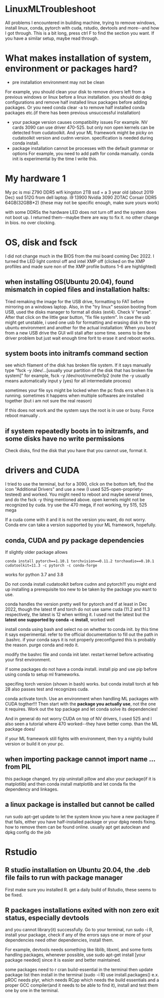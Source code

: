 # LinuxMLTroubleshoot
All problems I encountered in building machine, trying to remove windows, install linux, conda, pytorch with cuda, rstudio, devtools and more--and how I got through.
This is a bit long, press ctrl F to find the section you want. If you have a similar setup, maybe read through.

# What makes installation of system, environment or packages hard?
 - pre installation environment may not be clean

For example, you should clean your disk to remove drivers left from a previous windows or linux before a linux installation.
you should do dpkg configurations and remove half installed linux packages before adding packages. Or you need conda clear -a to remove half installed conda packages etc.(if there has been previous unsuccessful installation)
 - your package version causes compatibility issues
For example. NV cards 3090 can use driver 470-525. but only non open kernels can be detected from cudatoolkit. And your ML framework might be picky on cudatoolkit version and cudnn version. specification is needed during conda install.
 - package installation cannot be processes with the default grammar or options
For example, you need to add path for conda manually. conda init is experimental by the time I write this.

# My hardware 1

My pc is msi Z790 DDR5 wifi
kingston 2TB ssd + a 3 year old (about 2019 Dec) ssd 512G from dell laptop.
i9 13900
Nvidia 3090 ZOTAC
Corsair DDR5  64GB(32GBB*2)
(these may not be specific enough, make sure yours work)

with some DDR5s the hardware LED does not turn off and the system does not boot up. I returned them--maybe there are way to fix it.
no other change in bios. no over clocking.

# OS, disk and fsck

I did not change much in the BIOS from the msi board coming Dec 2022. I turned the LED light control off and intel XMP off (clicked on the XMP profliles and made sure non of the XMP profile buttons 1-6 are highlighted)

## when installing OS(Ubuntu 20.04), found mismatch in copied files and installation halts: 

Tried remaking the image for the USB drive, formatting to FAT before mirroring on a windows laptop.
Also, in the "try linux" session booting from USB, used the disks manager to format all disks (ext4). Check V "erase". After that click on the little gear button, "fix file system".
In case the usb might get unstable, i used one usb for formatting and erasing disk in the try ubuntu environment and another for the actual installation:
When you boot from a new USB drive the GUI will stall after some time. seems to be the driver problem but just wait enough time forit to erase it and reboot works.

## system boots into initramfs command section

see which filament of the disk has broken file system. If it says manually type "fsck -y /dev/...[usually your partition of the disk that has broken file system]" for example, fsck -y /dev/root/nvme0n1p2
(note  the -y usually means automatically input y (yes) for all intermediate process)

sometimes your file sys might be locked when the pc finds errs when it is running. sometimes it happens when multiple softwares are installed together (but i am not sure the real reason)

If this does not work and the system says the root is in use or busy. Force reboot manually .



## if system repeatedly boots in to initramfs, and some disks have no write permissions

Check disks, find the disk that you have that you cannot use, format it.


# drivers and CUDA

I tried to use the terminal, but for a 3090, click on the bottom left, find the icon "Additional Drivers" and use a new (I used 525-open-propriety-testeed) and worked. You might need to reboot and maybe several times, and do the fsck -y thing mentioned above. open kernels might not be recognized by cuda. try use the 470 mega, if not working, try 515, 525 mega

If a cuda come with it and it is not the version you want, do not worry. Conda env can take a version supported by your ML framework, hopefully.

## conda, CUDA and py package dependencies

If slightly older package allows 
```
conda install pytorch==1.10.1 torchvision==0.11.2 torchaudio==0.10.1 cudatoolkit=11.3 -c pytorch -c conda-forge
```
works for python 3.7 and 3.8


Do not conda install cudatoolkit before cudnn and pytorch!!! you might end up installing a prerequisite too new to be taken by the package you want to use.

conda handles the version pretty well for pytorch and tf at least in Dec 2022, though the latest tf and torch do not use same cuda (11.2 and 11.3 respectively, the latest is 12 when writing it. I used not the latest but the **latest one supported by conda -c install**, worked well

install conda using bash and select no on whether to conda init. by this time it says experimental. refer to the official documentation to fill out the path in .bashrc. if your conda says it is not properly preconfigured this is probably the reason. purge conda and redo it.

modify the bashrc file and conda init later. restart kernel before activating your first environment.

if some packages do not have a conda install. install pip and use pip before using conda to setup ml frameworks.

specifing torch version (shown in bash) works. but conda install torch at feb 28 also passes test and recognizes cuda.

conda activate torch. Use an environment when handling ML packages with CUDA togther!!! Then start with the **package you actually use**, not the one it requires. Work out the top package and let conda solve its dependencies!

And in general do not worry CUDA on top of NV drivers, I used 525 and I also seen a tutorial where 470 worked--they have better comp. than the ML package does/

if your ML framework still fights with environment, then try a nightly build version or build it on your pc.





## when importing package cannot import name ... from PIL

this package changed. try pip uninstall pillow and also your package(if it is matplotlib) and then conda install matplotlib and let conda fix the dependency and linkages.

## a linux package is installed but cannot be called

run 
sudo apt-get update
to let the system know you have a new packagee
if that fails, either you have half-installed package or your dpkg needs fixing. how to remove them can be found online. usually apt get autoclean and dpkg config do the job

# Rstudio
## R studio installation on Ubuntu 20.04, the .deb file fails to run with package manager
First make sure you installed R.
get a daily build of Rstudio, these seems to be fixed.

## R packages installations exited with non zero exit status, especially **devtools**

and you cannot library(it) successfully.
Go to your terminal, run sudo -i R, install your package, check if any of the errors says one or more of your dependencies need other dependencies, install them.

For example, devtools needs something like liblib, libxml, and some fonts handling packages, whenever possible, use sudo apt-get install [your package needed] since it is easier and better maintained.

some packages need to r cran build-essential in the terminal
then update package list
then install in the terminal (sudo -i R) use install.packages()
e.x. pROC needs plyr, which needs RCpp which needs the build essentials and a proper GCC compiler(and it needs to be able to find it), install and test them one by one in the terminal.


















